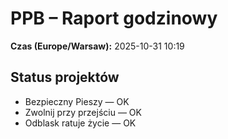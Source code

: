 # PPB – Raport godzinowy
**Czas (Europe/Warsaw):** 2025-10-31 10:19

## Status projektów
- Bezpieczny Pieszy — OK
- Zwolnij przy przejściu — OK
- Odblask ratuje życie — OK

